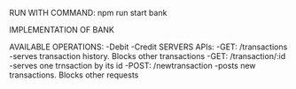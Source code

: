 RUN WITH COMMAND:
    npm run start bank


IMPLEMENTATION OF BANK

AVAILABLE OPERATIONS:
        -Debit
        -Credit
SERVERS APIs:
        -GET: /transactions
            -serves transaction history. Blocks other transactions
        -GET: /transaction/:id
            -serves one trnsaction by its id
        -POST: /newtransaction
            -posts new transactions. Blocks other requests

